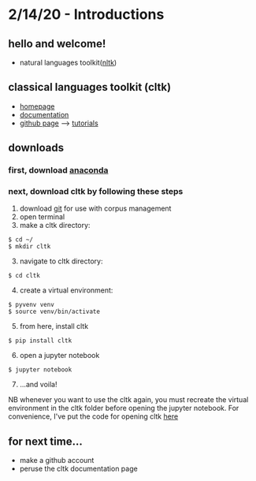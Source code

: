 # 2/14/20 - Introductions

## hello and welcome! 


- natural languages toolkit([nltk](https://www.nltk.org))

## classical languages toolkit (cltk)

- [homepage](http://cltk.org)
- [documentation](http://docs.cltk.org/en/latest/)
- [github page](https://github.com/cltk)
--> [tutorials](https://github.com/cltk/tutorials)

## downloads

### first, download [anaconda](https://www.anaconda.com/distribution/)

### next, download cltk by following these steps

1. download [git](https://git-scm.com/downloads) for use with corpus management 
2. open terminal
3. make a cltk directory:
```
$ cd ~/
$ mkdir cltk
```
3. navigate to cltk directory: 

```
$ cd cltk
```
4. create a virtual environment: 
```
$ pyvenv venv
$ source venv/bin/activate
```
5. from here, install cltk

```
$ pip install cltk
```
6. open a jupyter notebook

```
$ jupyter notebook
```
7. ...and voila!

NB whenever you want to use the cltk again, you must recreate the virtual environment in the cltk folder before opening the jupyter notebook. For convenience, I've put the code for opening cltk [here](/resources/runcltk)




## for next time...
- make a github account
- peruse the cltk documentation page

